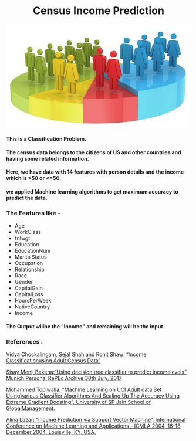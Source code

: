 # <div align="center"> Census Income Prediction </div>
<p align="center">
  <img src=census.jpg>
</p align>

#### This is a Classification Problem. 

#### The census data belongs to the citizens of US and other countries and having some related information.

#### Here, we have data with 14 features with person details and the income which is >50 or <=50.

#### we applied Machine learning algorithms to get maximum accuracy to predict the data.

### The Features like -

- Age
- WorkClass
- fnlwgt
- Education
- EducationNum
- MaritalStatus
- Occupation
- Relationship
- Race
- Gender
- CapitalGain
- CapitalLoss
- HoursPerWeek
- NativeCountry 
- Income

#### The Output willbe the "Income" and remaining will be the input.

### References :

[Vidya Chockalingam, Sejal Shah and Ronit Shaw: “Income Classificationusing Adult Census Data”](https://cseweb.ucsd.edu/classes/wi17/cse258-a/reports/a120.pdf)

[Sisay Menji Bekena:“Using decision tree classifier to predict incomelevels”, Munich Personal RePEc Archive 30th July, 2017](https://mpra.ub.uni-muenchen.de/83406/1/MPRA_paper_83406.pdf)

[Mohammed Topiwalla: “Machine Learning on UCI Adult data Set UsingVarious Classifier Algorithms And Scaling Up The Accuracy Using Extreme Gradient Boosting”, University of SP Jain School of GlobalManagement.](https://datascience52.files.wordpress.com/2017/02/machine-learning-on-uci-adult-data-set-using-various-classifier-algorithms-and-scaling-up-the-accuracy-using-extreme-gradient-boosting.pdf)

[Alina Lazar: “Income Prediction via Support Vector Machine”, International Conference on Machine Learning and Applications - ICMLA
2004, 16-18 December 2004, Louisville, KY, USA.](https://www.researchgate.net/publication/221226695_Income_prediction_via_support_vector_machine)
